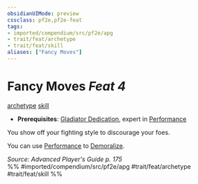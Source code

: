 ```yaml
---
obsidianUIMode: preview
cssclass: pf2e,pf2e-feat
tags:
- imported/compendium/src/pf2e/apg
- trait/feat/archetype
- trait/feat/skill
aliases: ["Fancy Moves"]
---
```

# Fancy Moves  *Feat 4*  
[archetype](archetype.md)  [skill](skill.md)  

- **Prerequisites**: [Gladiator Dedication](gladiator-dedication-apg.md), expert in [Performance](../skills.md#Performance)

You show off your fighting style to discourage your foes.

You can use [Performance](../skills.md#Performance) to [Demoralize](demoralize.md).

*Source: Advanced Player's Guide p. 175*  
%% #imported/compendium/src/pf2e/apg #trait/feat/archetype #trait/feat/skill %%